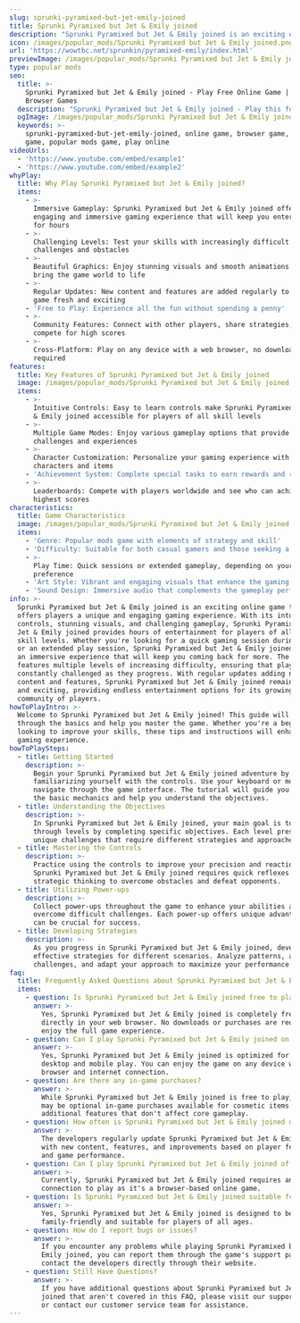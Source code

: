 ```yaml
---
slug: sprunki-pyramixed-but-jet-emily-joined
title: Sprunki Pyramixed but Jet & Emily joined
description: "Sprunki Pyramixed but Jet & Emily joined is an exciting online game. Play for free directly in your browser!"
icon: /images/popular_mods/Sprunki Pyramixed but Jet & Emily joined.png
url: 'https://wowtbc.net/sprunkin/pyramixed-emily/index.html'
previewImage: /images/popular_mods/Sprunki Pyramixed but Jet & Emily joined.png
type: popular mods
seo:
  title: >-
    Sprunki Pyramixed but Jet & Emily joined - Play Free Online Game | Fun
    Browser Games
  description: "Sprunki Pyramixed but Jet & Emily joined - Play this fun online game for free in your browser. No download required!"
  ogImage: /images/popular_mods/Sprunki Pyramixed but Jet & Emily joined.png
  keywords: >-
    sprunki-pyramixed-but-jet-emily-joined, online game, browser game, free
    game, popular mods game, play online
videoUrls:
  - 'https://www.youtube.com/embed/example1'
  - 'https://www.youtube.com/embed/example2'
whyPlay:
  title: Why Play Sprunki Pyramixed but Jet & Emily joined?
  items:
    - >-
      Immersive Gameplay: Sprunki Pyramixed but Jet & Emily joined offers an
      engaging and immersive gaming experience that will keep you entertained
      for hours
    - >-
      Challenging Levels: Test your skills with increasingly difficult
      challenges and obstacles
    - >-
      Beautiful Graphics: Enjoy stunning visuals and smooth animations that
      bring the game world to life
    - >-
      Regular Updates: New content and features are added regularly to keep the
      game fresh and exciting
    - 'Free to Play: Experience all the fun without spending a penny'
    - >-
      Community Features: Connect with other players, share strategies, and
      compete for high scores
    - >-
      Cross-Platform: Play on any device with a web browser, no downloads
      required
features:
  title: Key Features of Sprunki Pyramixed but Jet & Emily joined
  image: /images/popular_mods/Sprunki Pyramixed but Jet & Emily joined.png
  items:
    - >-
      Intuitive Controls: Easy to learn controls make Sprunki Pyramixed but Jet
      & Emily joined accessible for players of all skill levels
    - >-
      Multiple Game Modes: Enjoy various gameplay options that provide different
      challenges and experiences
    - >-
      Character Customization: Personalize your gaming experience with unique
      characters and items
    - 'Achievement System: Complete special tasks to earn rewards and recognition'
    - >-
      Leaderboards: Compete with players worldwide and see who can achieve the
      highest scores
characteristics:
  title: Game Characteristics
  image: /images/popular_mods/Sprunki Pyramixed but Jet & Emily joined.png
  items:
    - 'Genre: Popular mods game with elements of strategy and skill'
    - 'Difficulty: Suitable for both casual gamers and those seeking a challenge'
    - >-
      Play Time: Quick sessions or extended gameplay, depending on your
      preference
    - 'Art Style: Vibrant and engaging visuals that enhance the gaming experience'
    - 'Sound Design: Immersive audio that complements the gameplay perfectly'
info: >-
  Sprunki Pyramixed but Jet & Emily joined is an exciting online game that
  offers players a unique and engaging gaming experience. With its intuitive
  controls, stunning visuals, and challenging gameplay, Sprunki Pyramixed but
  Jet & Emily joined provides hours of entertainment for players of all ages and
  skill levels. Whether you're looking for a quick gaming session during a break
  or an extended play session, Sprunki Pyramixed but Jet & Emily joined delivers
  an immersive experience that will keep you coming back for more. The game
  features multiple levels of increasing difficulty, ensuring that players are
  constantly challenged as they progress. With regular updates adding new
  content and features, Sprunki Pyramixed but Jet & Emily joined remains fresh
  and exciting, providing endless entertainment options for its growing
  community of players.
howToPlayIntro: >-
  Welcome to Sprunki Pyramixed but Jet & Emily joined! This guide will walk you
  through the basics and help you master the game. Whether you're a beginner or
  looking to improve your skills, these tips and instructions will enhance your
  gaming experience.
howToPlaySteps:
  - title: Getting Started
    description: >-
      Begin your Sprunki Pyramixed but Jet & Emily joined adventure by
      familiarizing yourself with the controls. Use your keyboard or mouse to
      navigate through the game interface. The tutorial will guide you through
      the basic mechanics and help you understand the objectives.
  - title: Understanding the Objectives
    description: >-
      In Sprunki Pyramixed but Jet & Emily joined, your main goal is to progress
      through levels by completing specific objectives. Each level presents
      unique challenges that require different strategies and approaches.
  - title: Mastering the Controls
    description: >-
      Practice using the controls to improve your precision and reaction time.
      Sprunki Pyramixed but Jet & Emily joined requires quick reflexes and
      strategic thinking to overcome obstacles and defeat opponents.
  - title: Utilizing Power-ups
    description: >-
      Collect power-ups throughout the game to enhance your abilities and
      overcome difficult challenges. Each power-up offers unique advantages that
      can be crucial for success.
  - title: Developing Strategies
    description: >-
      As you progress in Sprunki Pyramixed but Jet & Emily joined, develop
      effective strategies for different scenarios. Analyze patterns, anticipate
      challenges, and adapt your approach to maximize your performance.
faq:
  title: Frequently Asked Questions about Sprunki Pyramixed but Jet & Emily joined
  items:
    - question: Is Sprunki Pyramixed but Jet & Emily joined free to play?
      answer: >-
        Yes, Sprunki Pyramixed but Jet & Emily joined is completely free to play
        directly in your web browser. No downloads or purchases are required to
        enjoy the full game experience.
    - question: Can I play Sprunki Pyramixed but Jet & Emily joined on mobile devices?
      answer: >-
        Yes, Sprunki Pyramixed but Jet & Emily joined is optimized for both
        desktop and mobile play. You can enjoy the game on any device with a web
        browser and internet connection.
    - question: Are there any in-game purchases?
      answer: >-
        While Sprunki Pyramixed but Jet & Emily joined is free to play, there
        may be optional in-game purchases available for cosmetic items or
        additional features that don't affect core gameplay.
    - question: How often is Sprunki Pyramixed but Jet & Emily joined updated?
      answer: >-
        The developers regularly update Sprunki Pyramixed but Jet & Emily joined
        with new content, features, and improvements based on player feedback
        and game performance.
    - question: Can I play Sprunki Pyramixed but Jet & Emily joined offline?
      answer: >-
        Currently, Sprunki Pyramixed but Jet & Emily joined requires an internet
        connection to play as it's a browser-based online game.
    - question: Is Sprunki Pyramixed but Jet & Emily joined suitable for children?
      answer: >-
        Yes, Sprunki Pyramixed but Jet & Emily joined is designed to be
        family-friendly and suitable for players of all ages.
    - question: How do I report bugs or issues?
      answer: >-
        If you encounter any problems while playing Sprunki Pyramixed but Jet &
        Emily joined, you can report them through the game's support page or
        contact the developers directly through their website.
    - question: Still Have Questions?
      answer: >-
        If you have additional questions about Sprunki Pyramixed but Jet & Emily
        joined that aren't covered in this FAQ, please visit our support center
        or contact our customer service team for assistance.
---
```


